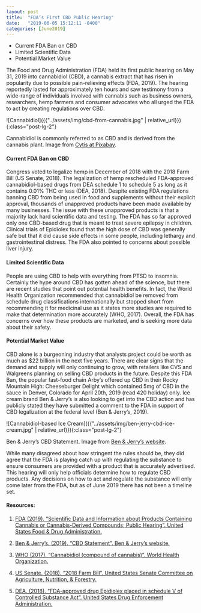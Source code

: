 ```yaml
---
layout: post
title:  "FDA’s First CBD Public Hearing"
date:   "2019-06-05 15:12:11 -0400"
categories: [June2019]
---
```



* Current FDA Ban on CBD
* Limited Scientific Data
* Potential Market Value


The Food and Drug Administration (FDA) held its first public hearing on May 31, 2019  into cannabidiol (CBD), a cannabis extract that has risen in popularity due to possible pain-relieving effects (FDA, 2019). The hearing reportedly lasted for approximately ten hours and saw testimony from a wide-range of individuals involved with cannabis such as business owners, researchers, hemp farmers and consumer advocates who all urged the FDA to act by creating regulations over CBD. 

![Cannabidiol]({{"../assets/img/cbd-from-cannabis.jpg" | relative_url}}){:class="post-lg-2"}
<div class="text-center blog-caption">
Cannabidiol is commonly referred to as CBD and is derived from the cannabis plant. Image from <a href="https://pixabay.com/users/cytis-1661754/">Cytis at Pixabay</a>.
</div>

#### Current FDA Ban on CBD
Congress voted to legalize hemp in December of 2018 with the 2018 Farm Bill (US Senate, 2018). The legalization of hemp rescheduled FDA-approved cannabidiol-based drugs from DEA schedule 1 to schedule 5 as long as it contains 0.01% THC or less (DEA, 2018). Despite existing FDA regulations banning CBD from being used in food and supplements without their explicit approval, thousands of unapproved products have been made available by many businesses. The issue with these unapproved products is that a majority lack hard scientific data and testing.  The FDA has so far approved only one CBD-based drug that is meant to treat severe epilepsy in children. Clinical trials of Epidiolex found that the high dose of CBD was generally safe but that it did cause side effects in some people, including lethargy and gastrointestinal distress. The FDA also pointed to concerns about possible liver injury.

#### Limited Scientific Data
People are using CBD to help with everything from PTSD to insomnia. Certainly the hype around CBD has gotten ahead of the science, but there are recent studies that point out potential health benefits. In fact, the World Health Organization recommended that cannabidiol be removed from schedule drug classifications internationally but stopped short from recommending it for medicinal use as it states more studies are required to make that determination more accurately (WHO, 2017). Overall, the FDA has concerns over how these products are marketed, and is seeking more data about their safety.

#### Potential Market Value
CBD alone is a burgeoning industry that analysts project could be worth as much as $22 billion in the next five years. There are clear signs that the demand and supply will only continuing to grow, with retailers like CVS and Walgreens planning on selling CBD products in the future. Despite this FDA Ban, the popular fast-food chain Arby’s offered up CBD in their Rocky Mountain High: Cheeseburger Delight which contained 5mg of CBD in the sauce in Denver, Colorado for April 20th, 2019 (read 420 holiday) only. Ice cream brand Ben & Jerry’s is also looking to get into the CBD action and has publicly stated they have submitted a comment to the FDA in support of CBD legalization at the federal level (Ben & Jerry’s, 2019).  

![Cannabidiol-based Ice Cream]({{"../assets/img/ben-jerry-cbd-ice-cream.jpg" | relative_url}}){:class="post-lg-2"}
<div class="text-center blog-caption">
Ben & Jerry’s CBD Statement. Image from <a href="https://www.benjerry.com/whats-new/2019/05/cbd-statement">Ben &amp; Jerry’s website</a>. 
</div>

While many disagreed about how stringent the rules should be, they did agree that the FDA is playing catch up with regulating the substance to ensure consumers are provided with a product that is accurately advertised. This hearing will only help officials determine how to regulate CBD products. Any decisions on how to act and regulate the substance will only come later from the FDA, but as of June 2019 there has not been a timeline set.

#### Resources:
1. <a href="https://www.fda.gov/news-events/fda-meetings-conferences-and-workshops/scientific-data-and-information-about-products-containing-cannabis-or-cannabis-derived-compounds">FDA (2019). “Scientific Data and Information about Products Containing Cannabis or Cannabis-Derived Compounds; Public Hearing”. United States Food &amp; Drug Administration.</a>

2. <a href="https://www.benjerry.com/whats-new/2019/05/cbd-statement">Ben &amp; Jerry’s. (2019). “CBD Statement”. Ben &amp; Jerry’s website.</a>

3. <a href="https://www.who.int/features/qa/cannabidiol/en/">WHO (2017). “Cannabidiol (compound of cannabis)”. World Health Organization.</a>

4. <a href="https://www.agriculture.senate.gov/imo/media/doc/Agriculture%20Improvement%20Act%20of%202018.pdf">US Senate. (2018). “2018 Farm Bill”. United States Senate Committee on Agriculture, Nutrition, &amp; Forestry.</a>

5. <a href="https://www.dea.gov/press-releases/2018/09/27/fda-approved-drug-epidiolex-placed-schedule-v-controlled-substance-act">DEA. (2018). “FDA-approved drug Epidiolex placed in schedule V of Controlled Substance Act”. United States Drug Enforcement Administration.</a>
